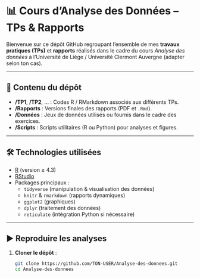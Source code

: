 # 📊 Cours d’Analyse des Données – TPs & Rapports

Bienvenue sur ce dépôt GitHub regroupant l’ensemble de mes **travaux pratiques (TPs)** et **rapports** réalisés dans le cadre du cours *Analyse des données* à l’Université de Liège / Université Clermont Auvergne (adapter selon ton cas).

---

## 📂 Contenu du dépôt

- **/TP1**, **/TP2**, ... : Codes R / RMarkdown associés aux différents TPs.  
- **/Rapports** : Versions finales des rapports (PDF et `.Rmd`).  
- **/Données** : Jeux de données utilisés ou fournis dans le cadre des exercices.  
- **/Scripts** : Scripts utilitaires (R ou Python) pour analyses et figures.  

---

## 🛠️ Technologies utilisées

- [R](https://cran.r-project.org/) (version ≥ 4.3)  
- [RStudio](https://posit.co/download/rstudio/)  
- Packages principaux :  
  - `tidyverse` (manipulation & visualisation des données)  
  - `knitr` & `rmarkdown` (rapports dynamiques)  
  - `ggplot2` (graphiques)  
  - `dplyr` (traitement des données)  
  - `reticulate` (intégration Python si nécessaire)

---

## ▶️ Reproduire les analyses

1. **Cloner le dépôt** :
   ```bash
   git clone https://github.com/TON-USER/Analyse-des-donnees.git
   cd Analyse-des-donnees

